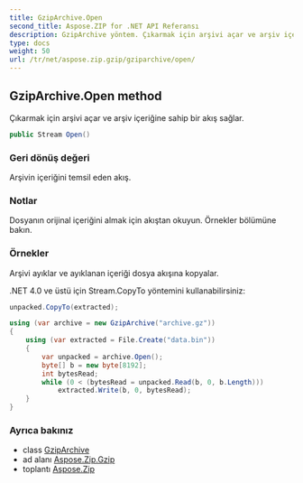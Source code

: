 ```yaml
---
title: GzipArchive.Open
second_title: Aspose.ZIP for .NET API Referansı
description: GzipArchive yöntem. Çıkarmak için arşivi açar ve arşiv içeriğine sahip bir akış sağlar.
type: docs
weight: 50
url: /tr/net/aspose.zip.gzip/gziparchive/open/
---
```

## GzipArchive.Open method

Çıkarmak için arşivi açar ve arşiv içeriğine sahip bir akış sağlar.

```csharp
public Stream Open()
```

### Geri dönüş değeri

Arşivin içeriğini temsil eden akış.

### Notlar

Dosyanın orijinal içeriğini almak için akıştan okuyun. Örnekler bölümüne bakın.

### Örnekler

Arşivi ayıklar ve ayıklanan içeriği dosya akışına kopyalar.

.NET 4.0 ve üstü için Stream.CopyTo yöntemini kullanabilirsiniz:

```csharp
unpacked.CopyTo(extracted);
```

```csharp
using (var archive = new GzipArchive("archive.gz"))
{
    using (var extracted = File.Create("data.bin"))
    {
        var unpacked = archive.Open();
        byte[] b = new byte[8192];
        int bytesRead;
        while (0 < (bytesRead = unpacked.Read(b, 0, b.Length)))
            extracted.Write(b, 0, bytesRead);
    }            
}
```

### Ayrıca bakınız

* class [GzipArchive](../)
* ad alanı [Aspose.Zip.Gzip](../../gziparchive/)
* toplantı [Aspose.Zip](../../../)


